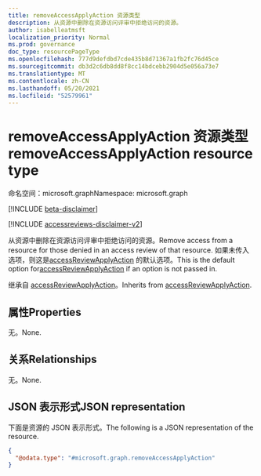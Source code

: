 ```yaml
---
title: removeAccessApplyAction 资源类型
description: 从资源中删除在资源访问评审中拒绝访问的资源。
author: isabelleatmsft
localization_priority: Normal
ms.prod: governance
doc_type: resourcePageType
ms.openlocfilehash: 777d9defdbd7cde435b8d71367a1fb2fc76d45ce
ms.sourcegitcommit: db3d2c6db8dd8f8cc14bdcebb2904d5e056a73e7
ms.translationtype: MT
ms.contentlocale: zh-CN
ms.lasthandoff: 05/20/2021
ms.locfileid: "52579961"
---
```

# <a name="removeaccessapplyaction-resource-type"></a><span data-ttu-id="c8f73-103">removeAccessApplyAction 资源类型</span><span class="sxs-lookup"><span data-stu-id="c8f73-103">removeAccessApplyAction resource type</span></span>

<span data-ttu-id="c8f73-104">命名空间：microsoft.graph</span><span class="sxs-lookup"><span data-stu-id="c8f73-104">Namespace: microsoft.graph</span></span>

[!INCLUDE [beta-disclaimer](../../includes/beta-disclaimer.md)]

[!INCLUDE [accessreviews-disclaimer-v2](../../includes/accessreviews-disclaimer-v2.md)]

<span data-ttu-id="c8f73-105">从资源中删除在资源访问评审中拒绝访问的资源。</span><span class="sxs-lookup"><span data-stu-id="c8f73-105">Remove access from a resource for those denied in an access review of that resource.</span></span> <span data-ttu-id="c8f73-106">如果未传入选项，则这是[accessReviewApplyAction](../resources/accessreviewapplyaction.md) 的默认选项。</span><span class="sxs-lookup"><span data-stu-id="c8f73-106">This is the default option for[accessReviewApplyAction](../resources/accessreviewapplyaction.md) if an option is not passed in.</span></span>

<span data-ttu-id="c8f73-107">继承自 [accessReviewApplyAction](../resources/accessreviewapplyaction.md)。</span><span class="sxs-lookup"><span data-stu-id="c8f73-107">Inherits from [accessReviewApplyAction](../resources/accessreviewapplyaction.md).</span></span>

## <a name="properties"></a><span data-ttu-id="c8f73-108">属性</span><span class="sxs-lookup"><span data-stu-id="c8f73-108">Properties</span></span>
<span data-ttu-id="c8f73-109">无。</span><span class="sxs-lookup"><span data-stu-id="c8f73-109">None.</span></span>

## <a name="relationships"></a><span data-ttu-id="c8f73-110">关系</span><span class="sxs-lookup"><span data-stu-id="c8f73-110">Relationships</span></span>
<span data-ttu-id="c8f73-111">无。</span><span class="sxs-lookup"><span data-stu-id="c8f73-111">None.</span></span>

## <a name="json-representation"></a><span data-ttu-id="c8f73-112">JSON 表示形式</span><span class="sxs-lookup"><span data-stu-id="c8f73-112">JSON representation</span></span>
<span data-ttu-id="c8f73-113">下面是资源的 JSON 表示形式。</span><span class="sxs-lookup"><span data-stu-id="c8f73-113">The following is a JSON representation of the resource.</span></span>
<!-- {
  "blockType": "resource",
  "@odata.type": "microsoft.graph.removeAccessApplyAction"
}
-->
``` json
{
  "@odata.type": "#microsoft.graph.removeAccessApplyAction"
}
```
